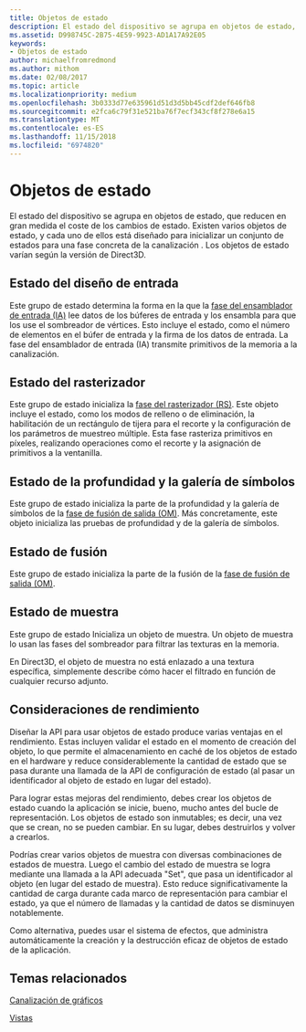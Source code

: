 ```yaml
---
title: Objetos de estado
description: El estado del dispositivo se agrupa en objetos de estado, que reducen en gran medida el coste de los cambios de estado. Existen varios objetos de estado, y cada uno de ellos está diseñado para inicializar un conjunto de estados para una fase concreta de la canalización . Los objetos de estado varían según la versión de Direct3D.
ms.assetid: D998745C-2B75-4E59-9923-AD1A17A92E05
keywords:
- Objetos de estado
author: michaelfromredmond
ms.author: mithom
ms.date: 02/08/2017
ms.topic: article
ms.localizationpriority: medium
ms.openlocfilehash: 3b0333d77e635961d51d3d5bb45cdf2def646fb8
ms.sourcegitcommit: e2fca6c79f31e521ba76f7ecf343cf8f278e6a15
ms.translationtype: MT
ms.contentlocale: es-ES
ms.lasthandoff: 11/15/2018
ms.locfileid: "6974820"
---
```

# <a name="state-objects"></a>Objetos de estado


El estado del dispositivo se agrupa en objetos de estado, que reducen en gran medida el coste de los cambios de estado. Existen varios objetos de estado, y cada uno de ellos está diseñado para inicializar un conjunto de estados para una fase concreta de la canalización . Los objetos de estado varían según la versión de Direct3D.

## <a name="span-idinputlayoutspanspan-idinputlayoutspanspan-idinputlayoutspaninput-layout-state"></a><span id="Input_Layout"></span><span id="input_layout"></span><span id="INPUT_LAYOUT"></span>Estado del diseño de entrada


Este grupo de estado determina la forma en la que la [fase del ensamblador de entrada (IA)](input-assembler-stage--ia-.md) lee datos de los búferes de entrada y los ensambla para que los use el sombreador de vértices. Esto incluye el estado, como el número de elementos en el búfer de entrada y la firma de los datos de entrada. La fase del ensamblador de entrada (IA) transmite primitivos de la memoria a la canalización.

## <a name="span-idrasterizerspanspan-idrasterizerspanspan-idrasterizerspanrasterizer-state"></a><span id="Rasterizer"></span><span id="rasterizer"></span><span id="RASTERIZER"></span>Estado del rasterizador


Este grupo de estado inicializa la [fase del rasterizador (RS)](rasterizer-stage--rs-.md). Este objeto incluye el estado, como los modos de relleno o de eliminación, la habilitación de un rectángulo de tijera para el recorte y la configuración de los parámetros de muestreo múltiple. Esta fase rasteriza primitivos en píxeles, realizando operaciones como el recorte y la asignación de primitivos a la ventanilla.

## <a name="span-iddepthstencilspanspan-iddepthstencilspanspan-iddepthstencilspandepth-stencil-state"></a><span id="DepthStencil"></span><span id="depthstencil"></span><span id="DEPTHSTENCIL"></span>Estado de la profundidad y la galería de símbolos


Este grupo de estado inicializa la parte de la profundidad y la galería de símbolos de la [fase de fusión de salida (OM)](output-merger-stage--om-.md). Más concretamente, este objeto inicializa las pruebas de profundidad y de la galería de símbolos.

## <a name="span-idblendspanspan-idblendspanspan-idblendspanblend-state"></a><span id="Blend"></span><span id="blend"></span><span id="BLEND"></span>Estado de fusión


Este grupo de estado inicializa la parte de la fusión de la [fase de fusión de salida (OM)](output-merger-stage--om-.md).

## <a name="span-idsamplerspanspan-idsamplerspanspan-idsamplerspansampler-state"></a><span id="Sampler"></span><span id="sampler"></span><span id="SAMPLER"></span>Estado de muestra


Este grupo de estado Inicializa un objeto de muestra. Un objeto de muestra lo usan las fases del sombreador para filtrar las texturas en la memoria.

En Direct3D, el objeto de muestra no está enlazado a una textura específica, simplemente describe cómo hacer el filtrado en función de cualquier recurso adjunto.

## <a name="span-idperformanceconsiderationsspanspan-idperformanceconsiderationsspanspan-idperformanceconsiderationsspanperformance-considerations"></a><span id="Performance_Considerations"></span><span id="performance_considerations"></span><span id="PERFORMANCE_CONSIDERATIONS"></span>Consideraciones de rendimiento


Diseñar la API para usar objetos de estado produce varias ventajas en el rendimiento. Estas incluyen validar el estado en el momento de creación del objeto, lo que permite el almacenamiento en caché de los objetos de estado en el hardware y reduce considerablemente la cantidad de estado que se pasa durante una llamada de la API de configuración de estado (al pasar un identificador al objeto de estado en lugar del estado).

Para lograr estas mejoras del rendimiento, debes crear los objetos de estado cuando la aplicación se inicie, bueno, mucho antes del bucle de representación. Los objetos de estado son inmutables; es decir, una vez que se crean, no se pueden cambiar. En su lugar, debes destruirlos y volver a crearlos.

Podrías crear varios objetos de muestra con diversas combinaciones de estados de muestra. Luego el cambio del estado de muestra se logra mediante una llamada a la API adecuada "Set", que pasa un identificador al objeto (en lugar del estado de muestra). Esto reduce significativamente la cantidad de carga durante cada marco de representación para cambiar el estado, ya que el número de llamadas y la cantidad de datos se disminuyen notablemente.

Como alternativa, puedes usar el sistema de efectos, que administra automáticamente la creación y la destrucción eficaz de objetos de estado de la aplicación.

## <a name="span-idrelated-topicsspanrelated-topics"></a><span id="related-topics"></span>Temas relacionados


[Canalización de gráficos](graphics-pipeline.md)

[Vistas](views.md)

 

 




